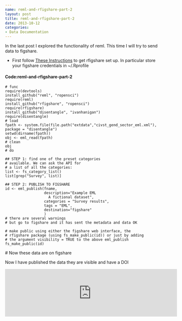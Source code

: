 ```yaml
---
name: reml-and-rfigshare-part-2
layout: post
title: reml-and-rfigshare-part-2
date: 2013-10-12
categories:
- Data Documentation
---
```


In the last post I explored the functionality of reml.
This time I will try to send data to figshare.

- First follow [These Instructions](https://github.com/ropensci/rfigshare) to get rfigshare set up.  In particular store your figshare credentials in ~/.Rprofile

#### Code:reml-and-rfigshare-part-2
    # func
    require(devtools)
    install_github("reml", "ropensci")
    require(reml)
    install_github("rfigshare", "ropensci")
    require(rfigshare)
    install_github("disentangle", "ivanhanigan")
    require(disentangle)
    # load
    fpath <- system.file(file.path("extdata","civst_gend_sector_eml.xml"), package = "disentangle")
    setwd(dirname(fpath))
    obj <- eml_read(fpath)
    # clean
    obj
    # do

    ## STEP 1: find one of the preset categories
    # available. We can ask the API for
    # a list of all the categories:
    list <- fs_category_list()
    list[grep("Survey", list)]

    ## STEP 2: PUBLISH TO FIGSHARE
    id <- eml_publish(fname,
                      description="Example EML
                        A fictional dataset",
                      categories = "Survey results",
                      tags = "EML",
                      destination="figshare"
                      )
    # there are several warnings
    # but go to figshare and it has sent the metadata and data OK

    # make public using either the figshare web interface, the
    # rfigshare package (using fs_make_public(id)) or just by adding
    # the argument visibility = TRUE to the above eml_publish
    fs_make_public(id)

    
<p></p>
# Now these data are on figshare

Now I have published the data they are visible and have a DOI


<iframe src="http://wl.figshare.com/articles/820158/embed?show_title=1" width="568" height="157" frameborder="0"></iframe>
